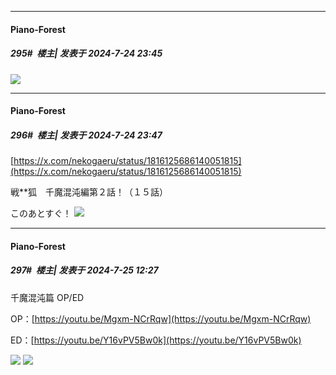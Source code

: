 ﻿
*****

####  Piano-Forest  
##### 295#         楼主| 发表于 2024-7-24 23:45

<img src="https://p.sda1.dev/18/6b109ced3bfea7e9eae381d8dfccf46b/20240724_234231.jpg" referrerpolicy="no-referrer">

*****

####  Piano-Forest  
##### 296#         楼主| 发表于 2024-7-24 23:47

[https://x.com/nekogaeru/status/1816125686140051815](https://x.com/nekogaeru/status/1816125686140051815)

戦**狐　千魔混沌編第２話！（１５話）

このあとすぐ！
<img src="https://p.sda1.dev/18/b69e847980bb7885ebefb5aa22f7e524/20240724_234607.jpg" referrerpolicy="no-referrer">


*****

####  Piano-Forest  
##### 297#         楼主| 发表于 2024-7-25 12:27

千魔混沌篇 OP/ED

OP：[https://youtu.be/Mgxm-NCrRqw](https://youtu.be/Mgxm-NCrRqw)

ED：[https://youtu.be/Y16vPV5Bw0k](https://youtu.be/Y16vPV5Bw0k)

<img src="https://p.sda1.dev/18/af42e517c04403ce85b815b4af5b0575/20240725_000505.jpg" referrerpolicy="no-referrer">
<img src="https://p.sda1.dev/18/ba549d7211cabdedf8d837265237d475/20240725_000506.jpg" referrerpolicy="no-referrer">

